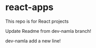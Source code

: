 # react-apps
This repo is for React projects

Update Readme from dev-namla branch!

dev-namla add a new line!
